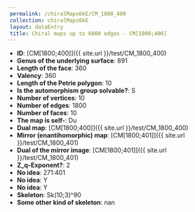 ```yaml
--- 
 permalink: /chiralMaps6kE/CM_1800_400 
 collection: chiralMaps6kE
 layout: dataEntry
 title: Chiral maps up to 6000 edges - CM[1800;400]
---
```


- **ID**: [CM[1800;400]]({{ site.url }}/test/CM_1800_400)
- **Genus of the underlying surface**: 891
- **Length of the face**: 360
- **Valency**: 360
- **Length of the Petrie polygon**: 10
- **Is the automorphism group solvable?**: S
- **Number of vertices**: 10
- **Number of edges**: 1800
- **Number of faces**: 10
- **The map is self-**: Du
- **Dual map**: [CM[1800;400]]({{ site.url }}/test/CM_1800_400)
- **Mirror (enantihomorphic) map**: [CM[1800;401]]({{ site.url }}/test/CM_1800_401)
- **Dual of the mirror image**: [CM[1800;401]]({{ site.url }}/test/CM_1800_401)
- **Z_q-Exponent?**: 2
- **No idea**:  271:401
- **No idea**: Y
- **No idea**: Y
- **Skeleton**: Sk(10;3)^90
- **Some other kind of skeleton**: nan
